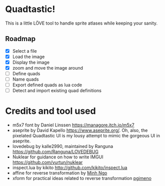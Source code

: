 # Quadtastic!

This is a little LÖVE tool to handle sprite atlases while keeping your sanity.

## Roadmap

 - [x] Select a file
 - [x] Load the image
 - [x] Display the image
 - [x] zoom and move the image around
 - [ ] Define quads
 - [ ] Name quads
 - [ ] Export defined quads as lua code
 - [ ] Detect and import existing quad definitions

# Credits and tool used

 - m5x7 font by Daniel Linssen https://managore.itch.io/m5x7
 - aseprite by David Kapello https://www.aseprite.org/.
   Oh, also, the pixelated Quadtastic UI is my lousy attempt to mimic the gorgeous UI in aseprite.
 - lovedebug by kalle2990, maintained by Ranguna https://github.com/Ranguna/LOVEDEBUG
 - Nuklear for guidance on how to write IMGUI https://github.com/vurtun/nuklear
 - inspect.lua by kikito http://github.com/kikito/inspect.lua
 - affine for reverse transformation by [Minh Ngo](https://github.com/markandgo/simple-transform)
 - xform for practical ideas related to reverse transformation [pgimeno](https://love2d.org/forums/viewtopic.php?p=201884#p201884)
